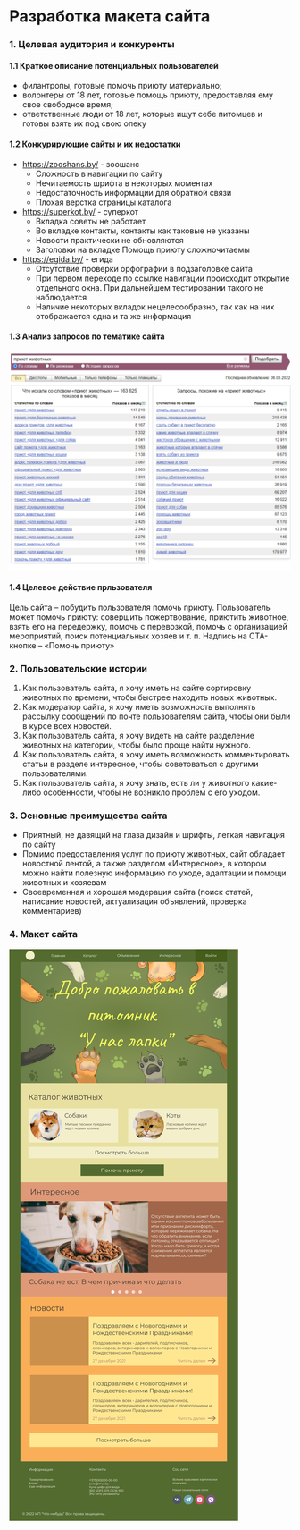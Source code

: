 # Разработка макета сайта
### 1. Целевая аудитория и конкуренты
#### 1.1 Краткое описание потенциальных пользователей
- филантропы, готовые помочь приюту материально; 
- волонтеры от 18 лет, готовые помощь приюту, предоставляя ему свое свободное время;
- ответственные люди от 18 лет, которые ищут себе питомцев и готовы взять их под свою опеку
#### 1.2 Конкурирующие сайты и их недостатки
-	https://zooshans.by/ - зоошанс
    -	Сложность в навигации по сайту
    -	Нечитаемость шрифта в некоторых моментах
    - Недостаточность информации для обратной связи
    -	Плохая верстка страницы каталога
- https://superkot.by/ - суперкот	  
    -	Вкладка советы не работает
    -	Во вкладке контакты, контакты как таковые не указаны
    -	Новости практически не обновляются
    -	Заголовки на вкладке Помощь приюту сложночитаемы
-	https://egida.by/ - егида
    -	Отсутствие проверки орфографии в подзаголовке сайта
    -	При первом переходе по ссылке навигации происходит открытие отдельного окна. При дальнейшем тестировании такого не наблюдается
    -	Наличие некоторых вкладок нецелесообразно, так как на них отображается одна и та же информация
#### 1.3 Анализ запросов по тематике сайта
![](/png/Analises.png)
#### 1.4 Целевое действие прльзователя
Цель сайта – побудить пользователя помочь приюту. Пользователь может помочь приюту: совершить пожертвование, приютить животное, взять его на передержку, помочь с перевозкой, помочь с организацией мероприятий, поиск потенциальных хозяев и т. п. 
Надпись на CTA-кнопке – «Помочь приюту»  
### 2. Пользовательские истории
1.	Как пользователь сайта, я хочу иметь на сайте сортировку животных по времени, чтобы быстрее находить новых животных.
2.  Как модератор сайта, я хочу иметь возможность выполнять рассылку сообщений по почте пользователям сайта, чтобы они были в курсе всех новостей.
3.  Как пользователь сайта, я хочу видеть на сайте разделение животных на категории, чтобы было проще найти нужного.
4.  Как пользователь сайта, я хочу иметь возможность комментировать статьи в разделе интересное, чтобы советоваться с другими пользователями.
5.  Как пользователь сайта, я хочу знать, есть ли у животного какие-либо особенности, чтобы не возникло проблем с его уходом.
### 3. Основные преимущества сайта
-	Приятный, не давящий на глаза дизайн и шрифты, легкая навигация по сайту
-	Помимо предоставления услуг по приюту животных, сайт обладает новостной лентой, а также разделом «Интересное», в котором можно найти полезную информацию по уходе, адаптации и помощи животных и хозяевам
-	Своевременная и хорошая модерация сайта (поиск статей, написание новостей, актуализация объявлений, проверка комментариев)
### 4. Макет сайта
![](/png/Site.png)
